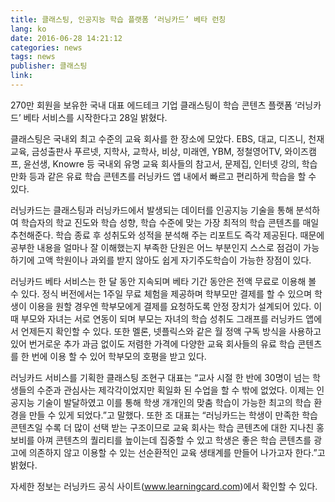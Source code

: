 ```yaml
---
title: 클래스팅, 인공지능 학습 플랫폼 ‘러닝카드’ 베타 런칭
lang: ko
date: 2016-06-28 14:21:12
categories: news
tags: news
publisher: 클래스팅
link:
---
```

270만 회원을 보유한 국내 대표 에드테크 기업 클래스팅이 학습 콘텐츠 플랫폼 ‘러닝카드’ 베타 서비스를 시작한다고 28일 밝혔다.
<!-- more -->

클래스팅은 국내외 최고 수준의 교육 회사를 한 장소에 모았다. EBS, 대교, 디즈니, 천재교육, 금성출판사 푸르넷, 지학사, 교학사, 비상, 미래엔, YBM, 정철영어TV, 와이즈캠프, 윤선생, Knowre 등 국내외 유명 교육 회사들의 참고서, 문제집, 인터넷 강의, 학습만화 등과 같은 유료 학습 콘텐츠를 러닝카드 앱 내에서 빠르고 편리하게 학습을 할 수 있다.

러닝카드는 클래스팅과 러닝카드에서 발생되는 데이터를 인공지능 기술을 통해 분석하여 학습자의 학교 진도와 학습 성향, 학습 수준에 맞는 가장 최적의 학습 콘텐츠를 매일 추천해준다. 학습 종료 후 성취도와 성적을 분석해 주는 리포트도 즉각 제공된다. 때문에 공부한 내용을 얼마나 잘 이해했는지 부족한 단원은 어느 부분인지 스스로 점검이 가능하기에 고액 학원이나 과외를 받지 않아도 쉽게 자기주도학습이 가능한 장점이 있다.

러닝카드 베타 서비스는 한 달 동안 지속되며 베타 기간 동안은 전액 무료로 이용해 볼 수 있다. 정식 버전에서는 1주일 무료 체험을 제공하며 학부모만 결제를 할 수 있으며 학생이 이용을 원할 경우엔 학부모에게 결제를 요청하도록 안정 장치가 설계되어 있다. 이 때 부모와 자녀는 서로 연동이 되며 부모는 자녀의 학습 성취도 그래프를 러닝카드 앱에서 언제든지 확인할 수 있다. 또한 멜론, 넷플릭스와 같은 월 정액 구독 방식을 사용하고 있어 번거로운 추가 과금 없이도 저렴한 가격에 다양한 교육 회사들의 유료 학습 콘텐츠를 한 번에 이용 할 수 있어 학부모의 호평을 받고 있다.

러닝카드 서비스를 기획한 클래스팅 조현구 대표는 “교사 시절 한 반에 30명이 넘는 학생들의 수준과 관심사는 제각각이었지만 획일화 된 수업을 할 수 밖에 없었다. 이제는 인공지능 기술이 발달하였고 이를 통해 학생 개개인의 맞춤 학습이 가능한 최고의 학습 환경을 만들 수 있게 되었다.”고 말했다.
또한 조 대표는 “러닝카드는 학생이 만족한 학습 콘텐츠일 수록 더 많이 선택 받는 구조이므로 교육 회사는 학습 콘텐츠에 대한 지나친 홍보비를 아껴 콘텐츠의 퀄리티를 높이는데 집중할 수 있고 학생은 좋은 학습 콘텐츠를 광고에 의존하지 않고 이용할 수 있는 선순환적인 교육 생태계를 만들어 나가고자 한다.”고 밝혔다.

자세한 정보는 러닝카드 공식 사이트(www.learningcard.com)에서 확인할 수 있다.
